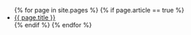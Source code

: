 <ul>
  {% for page in site.pages %}
    {% if page.article == true %}
      <li><a href="{{ page.url | relative_url }}">{{ page.title }}</a></li>        
    {% endif %}  
  {% endfor %} 
</ul>
